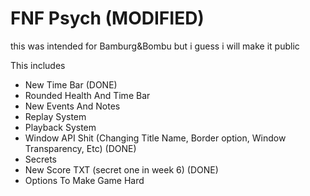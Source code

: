 # FNF Psych (MODIFIED)
this was intended for Bamburg&Bombu but i guess i will make it public

This includes

* New Time Bar (DONE)
* Rounded Health And Time Bar
* New Events And Notes
* Replay System
* Playback System
* Window API Shit (Changing Title Name, Border option, Window Transparency, Etc) (DONE)
* Secrets
* New Score TXT (secret one in week 6) (DONE)
* Options To Make Game Hard
